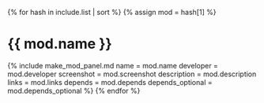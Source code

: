 {% for hash in include.list | sort %}
{% assign mod = hash[1] %}
# {{ mod.name }}
{% include make_mod_panel.md
  name             = mod.name
  developer        = mod.developer
  screenshot       = mod.screenshot
  description      = mod.description
  links            = mod.links
  depends          = mod.depends
  depends_optional = mod.depends_optional
%}
{% endfor %}
